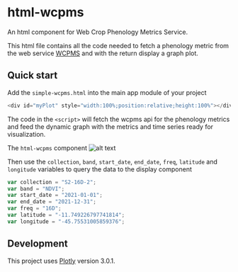 # html-wcpms

An html component for Web Crop Phenology Metrics Service. 

This html file contains all the code needed to fetch a phenology metric from the web service [WCPMS](https://github.com/brazil-data-cube/wcpms.py) and with the return display a graph plot.

## Quick start

Add the `simple-wcpms.html` into the main app module of your project
```typescript
<div id="myPlot" style="width:100%;position:relative;height:100%"></div>
```
The code in the `<script>` will fetch the wcpms api for the phenology metrics and feed the dynamic graph with the metrics and time series ready for visualization.

The `html-wcpms` component 
![alt text](https://github.com/brazil-data-cube/html-wcpms/blob/master/exemple/plot.png)

Then use the `collection`, `band`, `start_date`, `end_date`, `freq`, `latitude` and `longitude` variables to query the data to the display component
```typescript
var collection = "S2-16D-2";
var band = "NDVI";
var start_date = "2021-01-01";
var end_date = "2021-12-31";
var freq = "16D";
var latitude = "-11.749226797741814";
var longitude = "-45.75531005859376";
```



## Development

This project uses [Plotly](https://plotly.com/javascript/) version 3.0.1.
